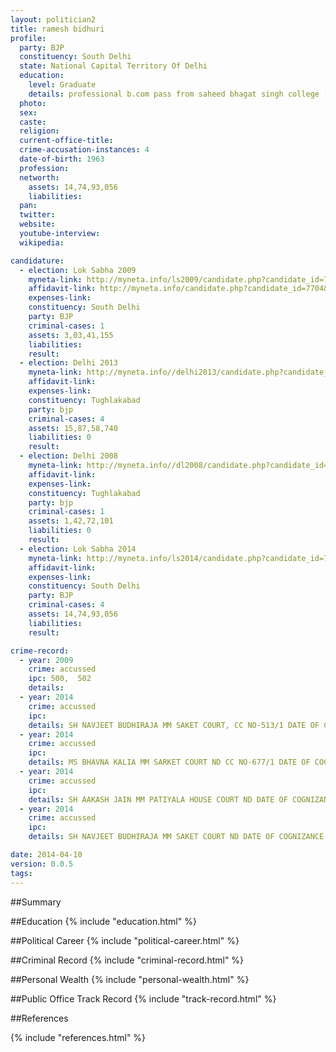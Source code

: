 ```yaml
---
layout: politician2
title: ramesh bidhuri
profile: 
  party: BJP
  constituency: South Delhi
  state: National Capital Territory Of Delhi
  education: 
    level: Graduate
    details: professional b.com pass from saheed bhagat singh college (d.u) in the year 1988 llb. from ch. charan singh university meerut(u.p) in the year 2009
  photo: 
  sex: 
  caste: 
  religion: 
  current-office-title: 
  crime-accusation-instances: 4
  date-of-birth: 1963
  profession: 
  networth: 
    assets: 14,74,93,056
    liabilities: 
  pan: 
  twitter: 
  website: 
  youtube-interview: 
  wikipedia: 

candidature: 
  - election: Lok Sabha 2009
    myneta-link: http://myneta.info/ls2009/candidate.php?candidate_id=7704
    affidavit-link: http://myneta.info/candidate.php?candidate_id=7704&scan=original
    expenses-link: 
    constituency: South Delhi 
    party: BJP
    criminal-cases: 1
    assets: 3,03,41,155
    liabilities: 
    result:  
  - election: Delhi 2013
    myneta-link: http://myneta.info//delhi2013/candidate.php?candidate_id=199
    affidavit-link: 
    expenses-link: 
    constituency: Tughlakabad 
    party: bjp
    criminal-cases: 4
    assets: 15,87,58,740
    liabilities: 0
    result:  
  - election: Delhi 2008
    myneta-link: http://myneta.info//dl2008/candidate.php?candidate_id=105
    affidavit-link: 
    expenses-link: 
    constituency: Tughlakabad 
    party: bjp
    criminal-cases: 1
    assets: 1,42,72,101
    liabilities: 0
    result:  
  - election: Lok Sabha 2014
    myneta-link: http://myneta.info/ls2014/candidate.php?candidate_id=71
    affidavit-link: 
    expenses-link: 
    constituency: South Delhi 
    party: BJP
    criminal-cases: 4
    assets: 14,74,93,056
    liabilities: 
    result:  

crime-record: 
  - year: 2009
    crime: accussed
    ipc: 500,  502
    details:  
  - year: 2014
    crime: accussed
    ipc: 
    details: SH NAVJEET BUDHIRAJA MM SAKET COURT, CC NO-513/1 DATE OF CIGNIZANCE 20/08/2013 CASE AT NO-1 RAMA SHANKER V/S RAMESH BIDHURI and ORS 
  - year: 2014
    crime: accussed
    ipc: 
    details: MS BHAVNA KALIA MM SARKET COURT ND CC NO-677/1 DATE OF COGNIZANCE 15/09/2000 CASE AT SR NO-2 MAYA DEVI V/S RAMESH BIDHURI and ORS 
  - year: 2014
    crime: accussed
    ipc: 
    details: SH AAKASH JAIN MM PATIYALA HOUSE COURT ND DATE OF COGNIZANCE 26/05/2009 CASE AT SR NO-3 STATE V/S RAMESH BIDHURIandORS 
  - year: 2014
    crime: accussed
    ipc: 
    details: SH NAVJEET BUDHIRAJA MM SAKET COURT ND DATE OF COGNIZANCE 11/05/2009 CASE SR NO-4 STATE V/S NAVEEN MANGLA and ORS 

date: 2014-04-10
version: 0.0.5
tags: 
---
```


##Summary


##Education
{% include "education.html" %}


##Political Career
{% include "political-career.html" %}


##Criminal Record
{% include "criminal-record.html" %}


##Personal Wealth
{% include "personal-wealth.html" %}


##Public Office Track Record
{% include "track-record.html" %}


##References


{% include "references.html" %}
